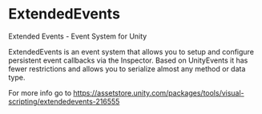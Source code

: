 # ExtendedEvents
Extended Events - Event System for Unity

ExtendedEvents is an event system that allows you to setup and configure persistent event callbacks via the Inspector.
Based on UnityEvents it has fewer restrictions and allows you to serialize almost any method or data type.

For more info go to https://assetstore.unity.com/packages/tools/visual-scripting/extendedevents-216555
